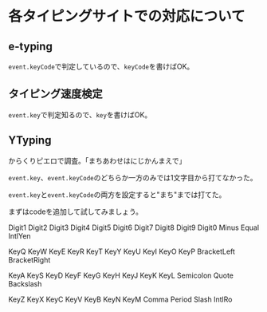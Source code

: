 # 各タイピングサイトでの対応について

## e-typing

`event.keyCode`で判定しているので、`keyCode`を書けばOK。

## タイピング速度検定

`event.key`で判定知るので、`key`を書けばOK。

## YTyping

からくりピエロで調査。「まちあわせはにじかんまえで」

`event.key`、`event.keyCode`のどちらか一方のみでは1文字目から打てなかった。

`event.key`と`event.keyCode`の両方を設定すると"まち"までは打てた。

まずはcodeを追加して試してみましょう。

Digit1
Digit2
Digit3
Digit4
Digit5
Digit6
Digit7
Digit8
Digit9
Digit0
Minus
Equal
IntlYen

KeyQ
KeyW
KeyE
KeyR
KeyT
KeyY
KeyU
KeyI
KeyO
KeyP
BracketLeft
BracketRight

KeyA
KeyS
KeyD
KeyF
KeyG
KeyH
KeyJ
KeyK
KeyL
Semicolon
Quote
Backslash

KeyZ
KeyX
KeyC
KeyV
KeyB
KeyN
KeyM
Comma
Period
Slash
IntlRo